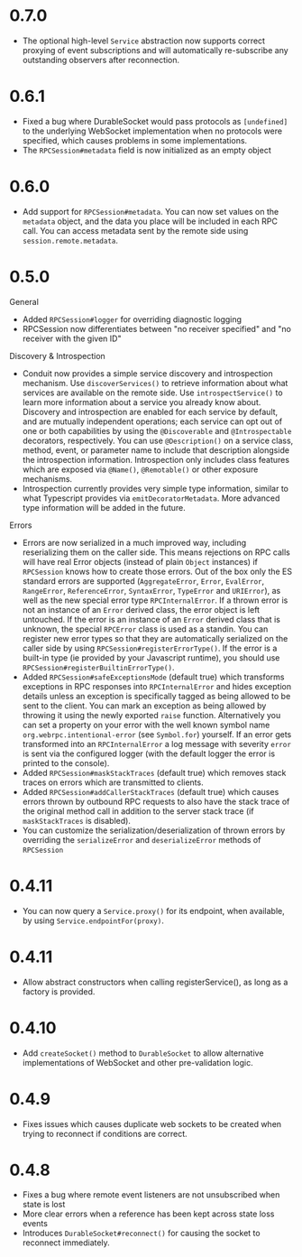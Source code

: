 # 0.7.0

- The optional high-level `Service` abstraction now supports correct proxying of event subscriptions and will 
  automatically re-subscribe any outstanding observers after reconnection.

# 0.6.1

- Fixed a bug where DurableSocket would pass protocols as `[undefined]` to the underlying WebSocket implementation when no protocols were specified, which causes problems in some implementations.
- The `RPCSession#metadata` field is now initialized as an empty object

# 0.6.0 

- Add support for `RPCSession#metadata`. You can now set values on the `metadata` object, and the data you place will 
  be included in each RPC call. You can access metadata sent by the remote side using `session.remote.metadata`.

# 0.5.0

General

- Added `RPCSession#logger` for overriding diagnostic logging
- RPCSession now differentiates between "no receiver specified" and "no receiver with the given ID"

Discovery & Introspection

- Conduit now provides a simple service discovery and introspection mechanism. Use `discoverServices()` to retrieve 
  information about what services are available on the remote side. Use `introspectService()` to learn more information 
  about a service you already know about. Discovery and introspection are enabled for each service by default, 
  and are mutually independent operations; each service can opt out of one or both capabilities by using 
  the `@Discoverable` and `@Introspectable` decorators, respectively. You can use `@Description()` on a service class, 
  method, event, or parameter name to include that description alongside the introspection information. Introspection 
  only includes class features which are exposed via `@Name()`, `@Remotable()` or other exposure mechanisms.
- Introspection currently provides very simple type information, similar to what Typescript provides via 
  `emitDecoratorMetadata`. More advanced type information will be added in the future.

Errors

- Errors are now serialized in a much improved way, including reserializing them on the caller side. This means 
  rejections on RPC calls will have real Error objects (instead of plain `Object` instances) if `RPCSession` knows how 
  to create those errors. Out of the box only the ES standard errors are supported (`AggregateError`, `Error`, 
  `EvalError`, `RangeError`, `ReferenceError`, `SyntaxError`, `TypeError` and `URIError`), as well as the new special 
  error type `RPCInternalError`. If a thrown error is not an instance of an `Error` derived class, the error object is 
  left untouched. If the error is an instance of an `Error` derived class that is unknown, the special `RPCError` class 
  is used as a standin. You can register new error types so that they are automatically serialized on the caller side 
  by using `RPCSession#registerErrorType()`. If the error is a built-in type (ie provided by your Javascript runtime), 
  you should use `RPCSession#registerBuiltinErrorType()`.
- Added `RPCSession#safeExceptionsMode` (default true) which transforms exceptions in RPC responses into 
  `RPCInternalError` and hides exception details unless an exception is specifically tagged as being allowed to be sent 
  to the client. You can mark an exception as being allowed by throwing it using the newly exported `raise` function. 
  Alternatively you can set a property on your error with the well known symbol name `org.webrpc.intentional-error` 
  (see `Symbol.for`) yourself. If an error gets transformed into an `RPCInternalError` a log message with severity 
  `error` is sent via the configured logger (with the default logger the error is printed to the console).
- Added `RPCSession#maskStackTraces` (default true) which removes stack traces on errors which are transmitted to 
  clients.
- Added `RPCSession#addCallerStackTraces` (default true) which causes errors thrown by outbound RPC requests to also 
  have the stack trace of the original method call in addition to the server stack trace (if `maskStackTraces` is 
  disabled).
- You can customize the serialization/deserialization of thrown errors by overriding the `serializeError` and 
  `deserializeError` methods of `RPCSession`

# 0.4.11

- You can now query a `Service.proxy()` for its endpoint, when available, by using `Service.endpointFor(proxy)`.

# 0.4.11

- Allow abstract constructors when calling registerService(), as long as a factory is provided.

# 0.4.10

- Add `createSocket()` method to `DurableSocket` to allow alternative implementations of WebSocket and other 
  pre-validation logic.

# 0.4.9

- Fixes issues which causes duplicate web sockets to be created when trying to reconnect if conditions are 
  correct.

# 0.4.8

- Fixes a bug where remote event listeners are not unsubscribed when state is lost
- More clear errors when a reference has been kept across state loss events
- Introduces `DurableSocket#reconnect()` for causing the socket to reconnect immediately.
